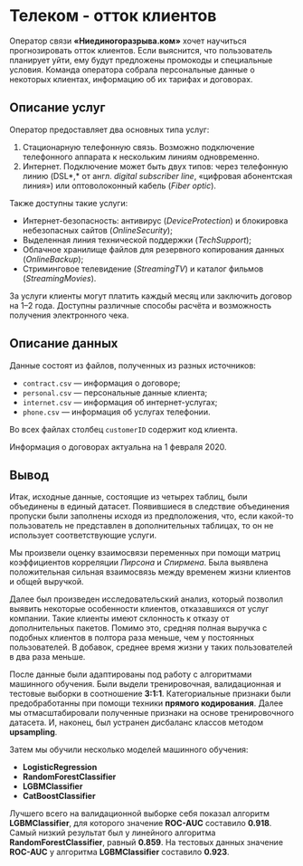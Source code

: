 # Телеком - отток клиентов

Оператор связи **«Ниединогоразрыва.ком»** хочет научиться прогнозировать отток клиентов. Если выяснится, что пользователь планирует уйти, ему будут предложены промокоды и специальные условия. Команда оператора собрала персональные данные о некоторых клиентах, информацию об их тарифах и договорах.

## Описание услуг

Оператор предоставляет два основных типа услуг: 

1. Стационарную телефонную связь. Возможно подключение телефонного аппарата к нескольким линиям одновременно.
2. Интернет. Подключение может быть двух типов: через телефонную линию (DSL*,* от англ. *digital subscriber line*, «цифровая абонентская линия») или оптоволоконный кабель (*Fiber optic*).  

Также доступны такие услуги:

- Интернет-безопасность: антивирус (*DeviceProtection*) и блокировка небезопасных сайтов (*OnlineSecurity*);
- Выделенная линия технической поддержки (*TechSupport*);
- Облачное хранилище файлов для резервного копирования данных (*OnlineBackup*);
- Стриминговое телевидение (*StreamingTV*) и каталог фильмов (*StreamingMovies*).

За услуги клиенты могут платить каждый месяц или заключить договор на 1–2 года. Доступны различные способы расчёта и возможность получения электронного чека.

## Описание данных

Данные состоят из файлов, полученных из разных источников:

- `contract.csv` — информация о договоре;
- `personal.csv` — персональные данные клиента;
- `internet.csv` — информация об интернет-услугах;
- `phone.csv` — информация об услугах телефонии.

Во всех файлах столбец `customerID` содержит код клиента.

Информация о договорах актуальна на 1 февраля 2020.

## Вывод

Итак, исходные данные, состоящие из четырех таблиц, были объединены в единый датасет. Появившиеся в следствие объединения пропуски были заполнены исходя из предположения, что, если какой-то пользователь не представлен в дополнительных таблицах, то он не использует соответствующие услуги.

Мы произвели оценку взаимосвязи переменных при помощи матриц коэффициентов корреляции *Пирсона* и *Спирмена*. Была выявлена положительная сильная взаимосвязь между временем жизни клиентов и общей выручкой.

Далее был произведен исследовательский анализ, который позволил выявить некоторые особенности клиентов, отказавшихся от услуг компании. Такие клиенты имеют склонность к отказу от дополнительных пакетов. Помимо это, средняя полная выручка с подобных клиентов в полтора раза меньше, чем у постоянных пользователей. В добавок, среднее время жизни у таких пользователей в два раза меньше. 

После данные были адаптированы под работу с алгоритмами машинного обучения. Были выдели тренировочная, валидационная и тестовые выборки в соотношение **3:1:1**. Категориальные признаки были предобработанны при помощи техники **прямого кодирования**. Далее мы отмасштабировали полученные признаки на основе тренировочного датасета. И, наконец, был устранен дисбаланс классов методом **upsampling**.

Затем мы обучили несколько моделей машинного обучения:

- **LogisticRegression**
- **RandomForestClassifier**
- **LGBMClassifier**
- **CatBoostClassifier**

Лучшего всего на валидационной выборке себя показал алгоритм **LGBMClassifier**, для которого значение **ROC-AUC** составило **0.918**. Самый низкий результат был у линейного алгоритма **RandomForestClassifier**, равный **0.859**. На тестовых данных значение **ROC-AUC** у алгоритма **LGBMClassifier** составило **0.923**.
